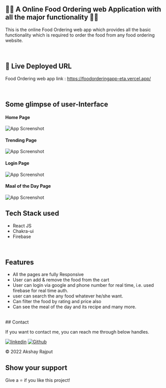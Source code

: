 
## 🧑‍🍳 A Online Food Ordering web Application with all the major functionality 🧑‍🍳

This is the online Food Ordering web app which provides all the basic functionality which is required to order the food from any food ordering website.

</br>

## 🔗 Live Deployed URL
Food Ordering web app link : https://foodorderingapp-eta.vercel.app/

</br>

## Some glimpse of user-Interface

#### Home Page

![App Screenshot](https://i.ibb.co/9svbRHM/Screenshot-259.png)



#### Trending Page

![App Screenshot](https://i.ibb.co/SVbgT92/Screenshot-260.png)



#### Login Page

![App Screenshot](https://i.ibb.co/qmK3wvK/Screenshot-261.png)



#### Maal of the Day Page

![App Screenshot](https://i.ibb.co/MD4KTmk/Screenshot-262.png)
</br>
## Tech Stack used

 - React JS
 - Chakra-ui
 - Firebase

 </br>

## Features

- All the pages are fully Responsive
- User can add & remove the food from the cart
- User can login via google and phone number for real time, i.e. used firebase for real time auth.
- user can search the any food whatever he/she want.
- Can filter the food by rating and price also
- Can see the meal of the day and its recipe and many more. 


</br>
## Contact

If you want to contact me, you can reach me through below handles.

[![linkedin](https://img.shields.io/badge/Akshay_Rajput-0077B5?style=for-the-badge&logo=linkedin&logoColor=white)](https://www.linkedin.com/in/akshay-rajput-422794220/)
[![Github](https://img.shields.io/badge/Akshay_Rajput-20232A?style=for-the-badge&logo=Github&logoColor=white)](https://github.com/actuallyakshay)

© 2022 Akshay Rajput



## Show your support

Give a ⭐️ if you like this project!
